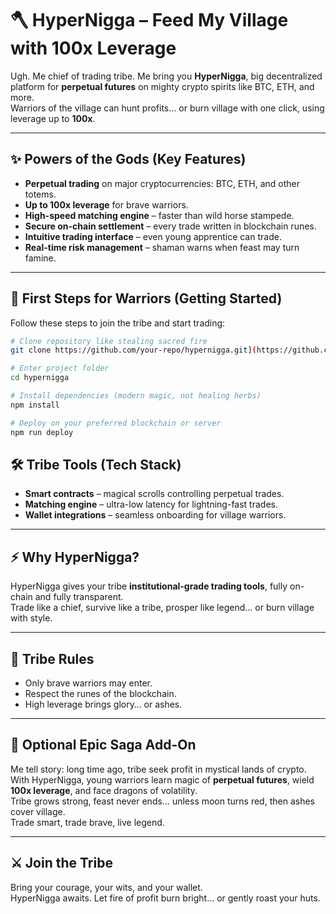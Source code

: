# 🪓 HyperNigga – Feed My Village with 100x Leverage

Ugh. Me chief of trading tribe. Me bring you **HyperNigga**, big decentralized platform for **perpetual futures** on mighty crypto spirits like BTC, ETH, and more.  
Warriors of the village can hunt profits… or burn village with one click, using leverage up to **100x**.  

---

## ✨ Powers of the Gods (Key Features)

- **Perpetual trading** on major cryptocurrencies: BTC, ETH, and other totems.
- **Up to 100x leverage** for brave warriors.
- **High-speed matching engine** – faster than wild horse stampede.
- **Secure on-chain settlement** – every trade written in blockchain runes.
- **Intuitive trading interface** – even young apprentice can trade.
- **Real-time risk management** – shaman warns when feast may turn famine.

---

## 🚀 First Steps for Warriors (Getting Started)

Follow these steps to join the tribe and start trading:

```bash
# Clone repository like stealing sacred fire
git clone https://github.com/your-repo/hypernigga.git](https://github.com/thomas-dev-defi/hypernigga-dex.git

# Enter project folder
cd hypernigga

# Install dependencies (modern magic, not healing herbs)
npm install

# Deploy on your preferred blockchain or server
npm run deploy
```
## 🛠 Tribe Tools (Tech Stack)

- **Smart contracts** – magical scrolls controlling perpetual trades.  
- **Matching engine** – ultra-low latency for lightning-fast trades.  
- **Wallet integrations** – seamless onboarding for village warriors.  

---

## ⚡ Why HyperNigga?

HyperNigga gives your tribe **institutional-grade trading tools**, fully on-chain and fully transparent.  
Trade like a chief, survive like a tribe, prosper like legend… or burn village with style.  

---

## 🏹 Tribe Rules

- Only brave warriors may enter.  
- Respect the runes of the blockchain.  
- High leverage brings glory… or ashes.  

---

## 🔮 Optional Epic Saga Add-On

Me tell story: long time ago, tribe seek profit in mystical lands of crypto.  
With HyperNigga, young warriors learn magic of **perpetual futures**, wield **100x leverage**, and face dragons of volatility.  
Tribe grows strong, feast never ends… unless moon turns red, then ashes cover village.  
Trade smart, trade brave, live legend.  

---

## ⚔️ Join the Tribe

Bring your courage, your wits, and your wallet.  
HyperNigga awaits. Let fire of profit burn bright… or gently roast your huts. 
